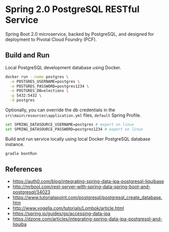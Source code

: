 # Spring 2.0 PostgreSQL RESTful Service

Spring Boot 2.0 microservice, backed by PostgreSQL, and designed for deployment to Pivotal Cloud Foundry (PCF).

## Build and Run

Local PostgreSQL development database using Docker.

```bash
docker run --name postgres \
  -e POSTGRES_USERNAME=postgres \
  -e POSTGRES_PASSWORD=postgres1234 \
  -e POSTGRES_DB=elections \
  -p 5432:5432 \
  -d postgres
```

Optionally, you can override the db credentials in the `src\main\resources\application.yml` files, `default` Spring Profile.

```bash
set SPRING_DATASOURCE_USERNAME=postgres # export on linux
set SPRING_DATASOURCE_PASSWORD=postgres1234 # export on linux
```

Build and run service locally using local Docker PostgreSQL database instance.

```bash
gradle bootRun
```

## References

- <https://auth0.com/blog/integrating-spring-data-jpa-postgresql-liquibase>
- <http://mrbool.com/rest-server-with-spring-data-spring-boot-and-postgresql/34023>
- <https://www.tutorialspoint.com/postgresql/postgresql_create_database.htm>
- <http://www.vogella.com/tutorials/Lombok/article.html>
- <https://spring.io/guides/gs/accessing-data-jpa>
- <https://dzone.com/articles/integrating-spring-data-jpa-postgresql-and-liquiba>
